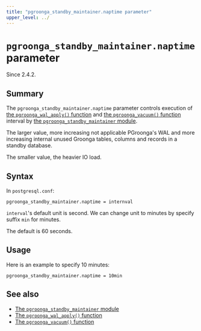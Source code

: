 ```yaml
---
title: "pgroonga_standby_maintainer.naptime parameter"
upper_level: ../
---
```


# `pgroonga_standby_maintainer.naptime` parameter

Since 2.4.2.

## Summary

The `pgroonga_standby_maintainer.naptime` parameter controls execution of [the `pgroonga_wal_apply()` function][pgroonga-wal-apply] and [the `pgroonga_vacuum()` function][pgroonga-vacuum] interval by [the `pgroonga_standby_maintainer` module][pgroonga-standby-maintainer].

The larger value, more increasing not applicable PGroonga's WAL and more increasing internal unused Groonga tables, columns and records in a standby database.

The smaller value, the heavier IO load.

## Syntax

In `postgresql.conf`:

```text
pgroonga_standby_maintainer.naptime = internval
```

`interval`'s default unit is second. We can change unit to minutes by specify suffix `min` for minutes.

The default is 60 seconds.

## Usage

Here is an example to specify 10 minutes:

```text
pgroonga_standby_maintainer.naptime = 10min
```

## See also

  * [The `pgroonga_standby_maintainer` module][pgroonga-standby-maintainer]
  * [The `pgroonga_wal_apply()` function][pgroonga-wal-apply]
  * [The `pgroonga_vacuum()` function][pgroonga-vacuum]

[pgroonga-standby-maintainer]:../modules/pgroonga-standby-maintainer.html

[pgroonga-wal-apply]:../functions/pgroonga-wal-apply.html

[pgroonga-vacuum]:../functions/pgroonga-vacuum.html
